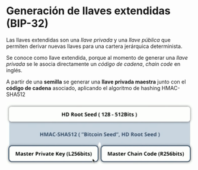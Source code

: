 # Generación de llaves extendidas (BIP-32)

Las llaves extendidas son una *llave privada* y una *llave pública* que permiten derivar nuevas llaves para una cartera jerárquica determinista.

Se conoce como llave extendida, porque al momento de generar una *llave privada* se le asocia directamente un *código de cadena*, *chain code* en inglés.

A partir de una **semilla** se generar una **llave privada maestra** junto con el **código de cadena** asociado, aplicando el algoritmo de hashing HMAC-SHA512 

![Llave privada extendida](/media/extended_keys.jpg?raw=true)

